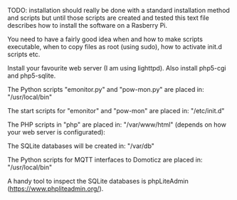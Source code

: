 TODO: installation should really be done with a standard installation method and scripts but until those scripts are 
created and tested this text file describes how to install the software on a Rasberry Pi.

You need to have a fairly good idea when and how to make scripts executable, when to copy files as root (using sudo), 
how to activate init.d scripts etc.

Install your favourite web server (I am using lighttpd).
Also install php5-cgi and php5-sqlite.

The Python scripts "emonitor.py" and "pow-mon.py" are placed in: "/usr/local/bin"

The start scripts for "emonitor" and "pow-mon" are placed in: "/etc/init.d"

The PHP scripts in "php" are placed in: "/var/www/html" (depends on how your web server is configurated):

The SQLite databases will be created in: "/var/db"

The Python scripts for MQTT interfaces to Domoticz are placed in: "/usr/local/bin"

A handy tool to inspect the SQLite databases is phpLiteAdmin (https://www.phpliteadmin.org/).
